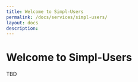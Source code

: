 ```yaml
---
title: Welcome to Simpl-Users
permalink: /docs/services/simpl-users/
layout: docs
description:
---
```


# Welcome to Simpl-Users

TBD
